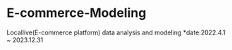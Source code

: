 # E-commerce-Modeling

Locallive(E-commerce platform) data analysis and modeling 
*date:2022.4.1 ~ 2023.12.31
